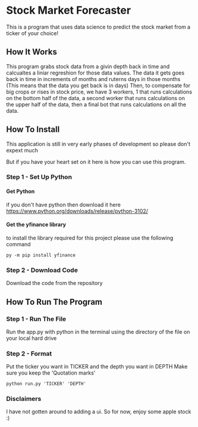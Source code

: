 # Stock Market Forecaster

This is a program that uses data science to predict the stock market from a ticker of your choice!

## How It Works

This program grabs stock data from a givin depth back in time and calcualtes a liniar regreshion for those data values. The data it gets goes back in time in increments of months and ruterns days in those months (This means that the data you get back is in days)
Then, to compensate for big crops or rises in stock price, we have 3 workers, 1 that runs calculations on the bottom half of the data,
a second worker that runs calculations on the upper half of the data, then a final bot that runs calculations on all the data.

## How To Install

This application is still in very early phases of development so please don't expext much

But if you have your heart set on it
here is how you can use this program.

### Step 1 - Set Up Python

#### Get Python
if you don't have python then download it here
  https://www.python.org/downloads/release/python-3102/
#### Get the yfinance library
to install the library required for this project
please use the following command

```
py -m pip install yfinance
```

### Step 2 - Download Code

Download the code from the repository

## How To Run The Program

### Step 1 - Run The File
Run the app.py with python in the terminal
using the directory of the file on your local hard drive

### Step 2 - Format

Put the ticker you want in TICKER and the depth you want in DEPTH
Make sure you keep the 'Quotation marks'

```
python run.py 'TICKER' 'DEPTH'
```

### Disclaimers

I have not gotten around to adding a ui. So for now, 
enjoy some apple stock :)
